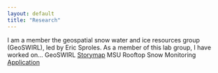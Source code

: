```yaml
---
layout: default
title: "Research"
---
```


I am a member the geospatial snow water and ice resources group (GeoSWIRL), led by Eric Sproles. As a member of this lab group, I have worked on... GeoSWIRL [Storymap][1] MSU Rooftop Snow Monitoring [Application][2]



 [1]: https://storymaps.arcgis.com/stories/baebbcc87c614173b216ee965ecbef67
 [2]: https://experience.arcgis.com/experience/fc37eab540c1495c886c8f460811b446



